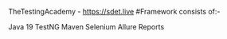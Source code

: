 TheTestingAcademy - https://sdet.live #Framework consists of:-

Java 19
TestNG
Maven
Selenium
Allure Reports
